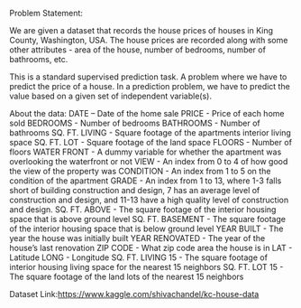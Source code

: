 Problem Statement:

We are given a dataset that records the house prices of  houses in King County, Washington, USA. The house prices are recorded along with some other attributes - area of the house, number of bedrooms, number of bathrooms, etc.

This is a standard supervised prediction task. A  problem where we have to predict the price of a house. In a prediction problem, we have to predict the value based on a given set of independent variable(s).

About the data:
DATE –  Date of the home sale
PRICE - Price of each home sold
BEDROOMS - Number of bedrooms
BATHROOMS - Number of bathrooms
SQ. FT. LIVING - Square footage of the apartments interior living space
SQ. FT. LOT - Square footage of the land space
FLOORS - Number of floors
WATER FRONT - A dummy variable for whether the apartment was overlooking the waterfront or not
VIEW - An index from 0 to 4 of how good the view of the property was
CONDITION - An index from 1 to 5 on the condition of the apartment
GRADE - An index from 1 to 13, where 1-3 falls short of building construction and design, 7 has an average level of construction and design, and 11-13 have a high quality level of construction and design.
SQ. FT. ABOVE - The square footage of the interior housing space that is above ground level
SQ. FT. BASEMENT - The square footage of the interior housing space that is below ground level
YEAR BUILT - The year the house was initially built
YEAR RENOVATED - The year of the house’s last renovation
ZIP CODE - What zip code area the house is in
LAT - Latitude
LONG - Longitude
SQ. FT. LIVING 15 - The square footage of interior housing living space for the nearest 15 neighbors
SQ. FT. LOT 15 - The square footage of the land lots of the nearest 15 neighbors

Dataset Link:https://www.kaggle.com/shivachandel/kc-house-data
